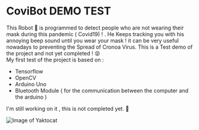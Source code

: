 # CoviBot DEMO TEST
This Robot :robot:	 is programmed to detect people who are not wearing their mask during this pandemic ( Covid19) ! .
He Keeps tracking you with his annoying beep sound until you wear your mask ! it can be very useful nowadays to preventing the Spread of Cronoa Virus.
This is a Test demo of the project and not yet completed ! :stuck_out_tongue_closed_eyes:	
My first test of the project is based on :
* Tensorflow
* OpenCV
* Arduino Uno
* Bluetooth Module ( for the communication between the computer and the arduino )

I'm still working on it , this is not completed yet. :star_struck:


![Image of Yaktocat](https://media.tenor.com/images/534597333e771853bc6b07f68942aacf/tenor.png)
